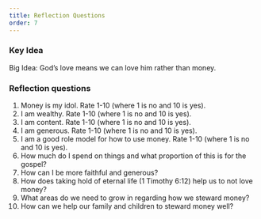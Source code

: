 ```yaml
---
title: Reflection Questions
order: 7
---
```


### Key Idea

Big Idea: God’s love means we can love him rather than money. 

### Reflection questions
1. Money is my idol. Rate 1-10 (where 1 is no and 10 is yes). 
2. I am wealthy. Rate 1-10 (where 1 is no and 10 is yes). 
3. I am content. Rate 1-10 (where 1 is no and 10 is yes).
4. I am generous. Rate 1-10 (where 1 is no and 10 is yes). 
5. I am a good role model for how to use money. Rate 1-10 (where 1 is no and 10 is yes).
6. How much do I spend on things and what proportion of this is for the gospel? 
7. How can I be more faithful and generous? 
8. How does taking hold of eternal life (1 Timothy 6:12) help us to not love money? 
9. What areas do we need to grow in regarding how we steward money? 
10. How can we help our family and children to steward money well?  



